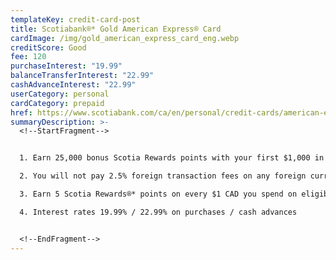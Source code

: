 ```yaml
---
templateKey: credit-card-post
title: Scotiabank®* Gold American Express® Card
cardImage: /img/gold_american_express_card_eng.webp
creditScore: Good
fee: 120
purchaseInterest: "19.99"
balanceTransferInterest: "22.99"
cashAdvanceInterest: "22.99"
userCategory: personal
cardCategory: prepaid
href: https://www.scotiabank.com/ca/en/personal/credit-cards/american-express/gold-card.html
summaryDescription: >-
  <!--StartFragment-->


  1. Earn 25,000 bonus Scotia Rewards points with your first $1,000 in everyday purchases in first 3 months.\

  2. You will not pay 2.5% foreign transaction fees on any foreign currency purchases, including online shopping and when travelling abroad. Only the exchange rate applies.\

  3. Earn 5 Scotia Rewards®* points on every $1 CAD you spend on eligible purchases.\

  4. Interest rates 19.99% / 22.99% on purchases / cash advances


  <!--EndFragment-->
---
```

